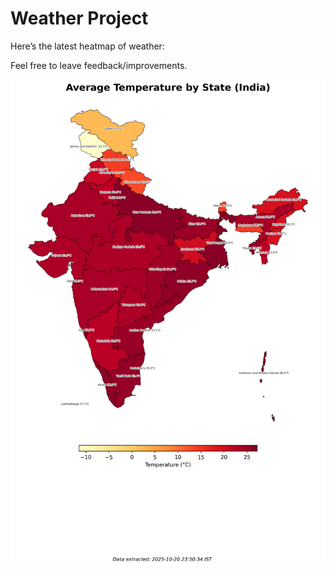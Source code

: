 # Weather Project

Here’s the latest heatmap of weather:

Feel free to leave feedback/improvements.

![India Heatmap](docs/assets/india_heatmap.png?v=F67D74)
